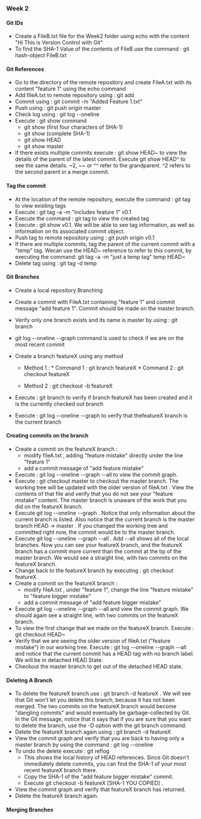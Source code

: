 ### Week 2

#### Git IDs

* Create a FileB.txt file for the Week2 folder using echo with the content "Hi This is Version Control with Git"
* To find the SHA-1 Value of the contents of FileB use the command : git hash-object FileB.txt

#### Git References

* Go to the directory of the remote repository and create FileA.txt with its content "feature 1" using the echo command
* Add fileA.txt to remote repository using : git add
* Commit using : git commit -m "Added Feature 1.txt"
* Push using : git push origin master
* Check log using : git log --oneline
* Execute : git show command
  * git show (first four characters of SHA-1)
  * git show (complete SHA-1)
  * git show HEAD
  * git show master
* If there exists multiple commits execute : git show HEAD~ to view the details of the parent
of the latest commit. Execute git show HEAD^ to see the same details. ~2, ~~ or ^^ refer to the grandparent. ^2 refers to the second parent in a merge commit.

#### Tag the commit

* At the location of the remote repository, execute the command : git tag to view existing  tags
* Execute : git tag -a -m "includes feature 1" v0.1
* Execute the command : git tag to view the created tag
* Execute : git show v0.1. We will be able to see tag information, as well as information on its associated commit object.
* Push tag to remote repository using : git push origin v0.1
* If there are multiple commits, tag the parent of the current commit with a "temp" tag. Wecan use the HEAD~ reference to refer to this commit, by executing the command: git tag -a -m "just a temp tag" temp HEAD~
* Delete tag using : git tag -d temp

#### Git Branches

* Create a local repository Branching
* Create a commit with FileA.txt containing "feature 1" and commit message "add feature 1". Commit should be made on the master branch.
* Verify only one branch exists and its name is master by using : git branch
* git log --oneline --graph command is used to check if we are on the most recent commit
* Create a branch featureX using any method
  * Method 1 : 
              * Command 1 : git branch featureX
              * Command 2 : git checkout featureX

  * Method 2 : git checkout -b featureX
  
 * Execute : git branch to verify if branch featureX has been created and it is the currently checked out branch
 * Execute : git log --oneline --graph to verify that thefeatureX branch is the current branch
 
#### Creating commits on the branch

* Create a commit on the featureX branch : 
  * modify fileA.txt , adding "feature mistake" directly under the line "feature 1" 
  * add a commit message of "add feature mistake"
* Execute : git log --oneline --graph --all to view the commit graph. 
* Execute : git checkout master to checkout the master branch. The working tree will be
updated with the older version of fileA.txt . View the contents of that file and verify that
you do not see your "feature mistake" content. The master branch is unaware of the work
that you did on the featureX branch.
* Execute git log --oneline --graph . Notice that only information about the current
branch is listed. Also notice that the current branch is the master branch HEAD ->
master . If you changed the working tree and committed right now, the commit would be
to the master branch.
* Execute git log --oneline --graph --all . Add --all shows all of the local branches.
Now you can see your featureX branch, and the featureX branch has a commit more
current than the commit at the tip of the master branch. We would see a straight line, with two commits on the featureX branch.
* Change back to the featureX branch by executing : git checkout featureX
* Create a commit on the featureX branch : 
  * modify fileA.txt , under "feature 1", change the line "feature mistake" to "feature
bigger mistake"
  * add a commit message of "add feature bigger mistake"
* Execute git log --oneline --graph --all and view the commit graph. We should again see a straight line, with two commits on the featureX branch.
* To view the first change that we made on the featureX branch. Execute :  git checkout HEAD~
* Verify that we are seeing the older version of fileA.txt ("feature mistake") in our working tree. Execute : git log --oneline --graph --all and notice that the current commit has a HEAD tag with no branch label. We will be in detached HEAD State.
* Checkout the master branch to get out of the detached HEAD state.

#### Deleting A Branch

* To delete the featureX branch use : git branch -d featureX . We will see that Git
won't let you delete this branch, because it has not been merged. The two commits on
the featureX branch would become "dangling commits" and would eventually be
garbage-collected by Git. In the Git message, notice that it says that if you are sure that
you want to delete the branch, use the -D option with the git branch command.
* Delete the featureX branch again using : git branch -d featureX
* View the commit graph and verify that you are back to having only a master branch by using the command : git log --oneline
* To undo the delete execute :  git reflog 
  * This shows the local history of HEAD references. Since Git doesn't immediately
delete commits, you can find the SHA-1 of your most recent featureX branch there.
  * Copy the SHA-1 of the "add feature bigger mistake" commit. 
  * Execute git checkout -b featureX [SHA-1 YOU COPIED] . 
* View the commit graph and verify that featureX branch has returned.
* Delete the featureX branch again.


#### Merging Branches
